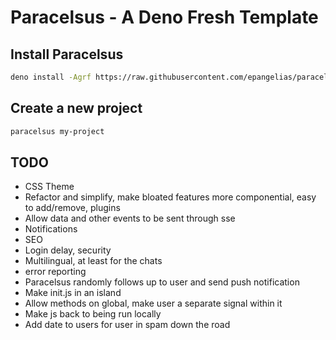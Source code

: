 # Paracelsus - A Deno Fresh Template

## Install Paracelsus

```bash
deno install -Agrf https://raw.githubusercontent.com/epangelias/paracelsus/refs/heads/main/tasks/paracelsus.ts
```

## Create a new project

```bash
paracelsus my-project
```

## TODO

- CSS Theme
- Refactor and simplify, make bloated features more componential, easy to add/remove, plugins
- Allow data and other events to be sent through sse
- Notifications
- SEO
- Login delay, security
- Multilingual, at least for the chats
- error reporting
- Paracelsus randomly follows up to user and send push notification
- Make init.js in an island
- Allow methods on global, make user a separate signal within it
- Make js back to being run locally
- Add date to users for user in spam down the road

